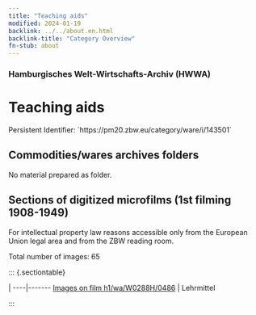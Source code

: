```yaml
---
title: "Teaching aids"
modified: 2024-01-19
backlink: ../../about.en.html
backlink-title: "Category Overview"
fn-stub: about
---
```


### Hamburgisches Welt-Wirtschafts-Archiv (HWWA)

# Teaching aids

<div class="hint">Persistent Identifier: `https://pm20.zbw.eu/category/ware/i/143501`</div>







## Commodities/wares archives folders





No material prepared as folder.



<a id="filmsections" />

## Sections of digitized microfilms (1st filming 1908-1949)

<p>For intellectual property law reasons accessible only from the European Union legal area and from the ZBW reading room.</p>



<p>Total number of images: 65</p>




::: {.sectiontable}

 | 
----|-------
<a class="btn" href="https://pm20.zbw.eu/film/h1/wa/W0288H/0486" rel="nofollow">Images on film h1/wa/W0288H/0486</a> | Lehrmittel


:::

















